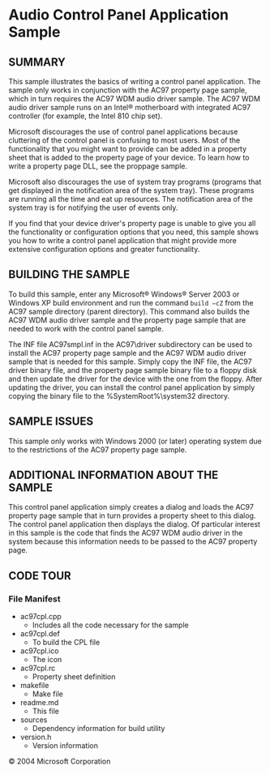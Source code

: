 # Audio Control Panel Application Sample
## SUMMARY
This sample illustrates the basics of writing a control panel application. The sample only works in conjunction with the AC97 property page sample, which in turn requires the AC97 WDM audio driver sample. The AC97 WDM audio driver sample runs on an Intel® motherboard with integrated AC97 controller (for example, the Intel 810 chip set). 

Microsoft discourages the use of control panel applications because cluttering of the control panel is confusing to most users. Most of the functionality that you might want to provide can be added in a property sheet that is added to the property page of your device. To learn how to write a property page DLL, see the proppage sample. 

Microsoft also discourages the use of system tray programs (programs that get displayed in the notification area of the system tray). These programs are running all the time and eat up resources. The notification area of the system tray is for notifying the user of events only. 

If you find that your device driver's property page is unable to give you all the functionality or configuration options that you need, this sample shows you how to write a control panel application that might provide more extensive configuration options and greater functionality.
## BUILDING THE SAMPLE
To build this sample, enter any Microsoft® Windows® Server 2003 or Windows XP build environment and run the command `build –cZ` from the AC97 sample directory (parent directory). This command also builds the AC97 WDM audio driver sample and the property page sample that are needed to work with the control panel sample. 

The INF file AC97smpl.inf in the AC97\driver subdirectory can be used to install the AC97 property page sample and the AC97 WDM audio driver sample that is needed for this sample. Simply copy the INF file, the AC97 driver binary file, and the property page sample binary file to a floppy disk and then update the driver for the device with the one from the floppy. After updating the driver, you can install the control panel application by simply copying the binary file to the %SystemRoot%\system32 directory.
## SAMPLE ISSUES
This sample only works with Windows 2000 (or later) operating system due to the restrictions of the AC97 property page sample.
## ADDITIONAL INFORMATION ABOUT THE SAMPLE
This control panel application simply creates a dialog and loads the AC97 property page sample that in turn provides a property sheet to this dialog. The control panel application then displays the dialog. Of particular interest in this sample is the code that finds the AC97 WDM audio driver in the system because this information needs to be passed to the AC97 property page.
## CODE TOUR
### File Manifest
* ac97cpl.cpp    
  * Includes all the code necessary for the sample
* ac97cpl.def    
  * To build the CPL file
* ac97cpl.ico    
  * The icon
* ac97cpl.rc     
  * Property sheet definition
* makefile       
  * Make file
* readme.md     
  * This file
* sources        
  * Dependency information for build utility
* version.h      
  * Version information

© 2004 Microsoft Corporation
